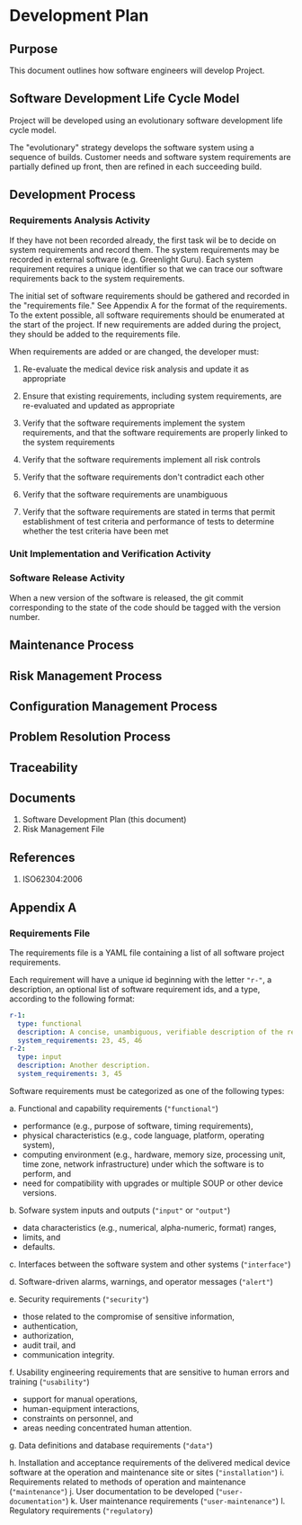 # Development Plan

## Purpose

This document outlines how software engineers will develop Project.




## Software Development Life Cycle Model

Project will be developed using an evolutionary software development life cycle model.

The "evolutionary" strategy develops the software system using a sequence of builds.  Customer needs and software system requirements are partially defined up front, then are refined in each succeeding build.


## Development Process

### Requirements Analysis Activity


If they have not been recorded already, the first task wil be to decide on system requirements and record them.  The system requirements may be recorded in external software (e.g. Greenlight Guru).  Each system requirement requires a unique identifier so that we can trace our software requirements back to the system requirements.


The initial set of software requirements should be gathered and recorded in the "requirements file."  See Appendix A for the format of the requirements.  To the extent possible, all software requirements should be enumerated at the start of the project.  If new requirements are added during the project, they should be added to the requirements file.

When requirements are added or are changed, the developer must:

1. Re-evaluate the medical device risk analysis and update it as appropriate
2. Ensure that existing requirements, including system requirements, are re-evaluated and updated as appropriate

3. Verify that the software requirements implement the system requirements, and that the software requirements are properly linked to the system requirements
4. Verify that the software requirements implement all risk controls

5. Verify that the software requirements don't contradict each other
6. Verify that the software requirements are unambiguous
7. Verify that the software requirements are stated in terms that permit establishment of test criteria and performance of tests to determine whether the test criteria have been met



### Unit Implementation and Verification Activity



### Software Release Activity

When a new version of the software is released, the git commit corresponding to the state of the code should be tagged with the version number.

## Maintenance Process

## Risk Management Process

## Configuration Management Process

## Problem Resolution Process

## Traceability

## Documents

1. Software Development Plan (this document)
2. Risk Management File

## References

1. ISO62304:2006

## Appendix A

### Requirements File

The requirements file is a YAML file containing a list of all software project requirements.

Each requirement will have a unique id beginning with the letter `"r-"`, a description, an optional list of software requirement ids, and a type, according to the following format:

```yaml
r-1:
  type: functional
  description: A concise, unambiguous, verifiable description of the requirement.
  system_requirements: 23, 45, 46
r-2:
  type: input
  description: Another description.
  system_requirements: 3, 45
```

Software requirements must be categorized as one of the following types:

a. Functional and capability requirements (`"functional"`)
  - performance (e.g., purpose of software, timing requirements),
  - physical characteristics (e.g., code language, platform, operating system),
  - computing environment (e.g., hardware, memory size, processing unit, time zone, network infrastructure) under which the software is to perform, and
  - need for compatibility with upgrades or multiple SOUP or other device versions.

b. Sofware system inputs and outputs (`"input"` or `"output"`)
  - data characteristics (e.g., numerical, alpha-numeric, format) ranges,
  - limits, and
  - defaults.

c. Interfaces between the software system and other systems (`"interface"`)

d. Software-driven alarms, warnings, and operator messages (`"alert"`)

e. Security requirements (`"security"`)
  - those related to the compromise of sensitive information,
  - authentication,
  - authorization,
  - audit trail, and
  - communication integrity.

f. Usability engineering requirements that are sensitive to human errors and training (`"usability"`)
  - support for manual operations,
  - human-equipment interactions,
  - constraints on personnel, and
  - areas needing concentrated human attention.

g. Data definitions and database requirements (`"data"`)

h. Installation and acceptance requirements of the delivered medical device software at the operation and maintenance site or sites (`"installation"`)
i. Requirements related to methods of operation and maintenance (`"maintenance"`)
j. User documentation to be developed (`"user-documentation"`)
k. User maintenance requirements (`"user-maintenance"`)
l. Regulatory requirements (`"regulatory`)



